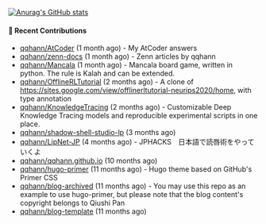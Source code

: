 [![Anurag's GitHub stats](https://github-readme-stats.vercel.app/api?username=qqhann&count_private=true&show_icons=true&theme=tokyonight)](https://github.com/anuraghazra/github-readme-stats)






#### 🌱 Recent Contributions

- [qqhann/AtCoder](https://github.com/qqhann/AtCoder) (1 month ago) - My AtCoder answers
- [qqhann/zenn-docs](https://github.com/qqhann/zenn-docs) (1 month ago) - Zenn articles by qqhann
- [qqhann/Mancala](https://github.com/qqhann/Mancala) (1 month ago) - Mancala board game, written in python. The rule is Kalah and can be extended. 
- [qqhann/OfflineRLTutorial](https://github.com/qqhann/OfflineRLTutorial) (2 months ago) - A clone of https://sites.google.com/view/offlinerltutorial-neurips2020/home, with type annotation
- [qqhann/KnowledgeTracing](https://github.com/qqhann/KnowledgeTracing) (2 months ago) - Customizable Deep Knowledge Tracing models and reproducible experimental scripts in one place.
- [qqhann/shadow-shell-studio-lp](https://github.com/qqhann/shadow-shell-studio-lp) (3 months ago)
- [qqhann/LipNet-JP](https://github.com/qqhann/LipNet-JP) (4 months ago) - JPHACKS　日本語で読唇術をやっていくよ
- [qqhann/qqhann.github.io](https://github.com/qqhann/qqhann.github.io) (10 months ago)
- [qqhann/hugo-primer](https://github.com/qqhann/hugo-primer) (11 months ago) - Hugo theme based on GitHub&#39;s Primer CSS
- [qqhann/blog-archived](https://github.com/qqhann/blog-archived) (11 months ago) - You may use this repo as an example to use hugo-primer, but please note that the blog content&#39;s copyright belongs to Qiushi Pan
- [qqhann/blog-template](https://github.com/qqhann/blog-template) (11 months ago)
